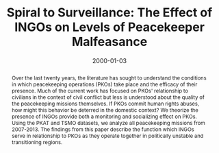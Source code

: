 ---
title: "Spiral to Surveillance: The Effect of INGOs on Levels of Peacekeeper Malfeasance"
collection: research
date: 2000-01-03
link: 'https://kellanrobinson.com/about/'
abstract: "Over the last twenty years, the literature has sought to understand the conditions in which peacekeeping operations (PKOs) take place and the efficacy of their presence. Much of the current work has focused on PKOs' relationship to civilians in the context of civil conflict but less is understood about the quality of the peacekeeping missions themselves. If PKOs commit human rights abuses, how might this behavior be deterred in the domestic context? We theorize the presence of INGOs provide both a monitoring and socializing effect on PKOs. Using the PKAT and TSMO datasets, we analyze all peacekeeping missions from 2007-2013. The findings from this paper describe the function which INGOs serve in relationship to PKOs as they operate together in politically unstable and transitioning regions. "
citation: 'Barney, Morgan J. Kellan Robinson. &quot;Spiral to Surveillance: The Effect of INGOs on Levels of Peacekeeper Malfeasance.&quot;'
---